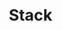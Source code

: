 ---
title: Stack
layout: collection
permalink: /stack/
collection: stack
entries_layout: grid
classes: wide
excerpt: "This is the stuff I use in my business *everyday*."
header:
  overlay_image: /img/originals/nasa-galaxy.jpg
  overlay_filter: 0.5 # same as adding an opacity of 0.5 to a black background
  caption: "Credit: [**NASA**](https://unsplash.com)"
---